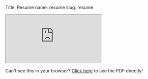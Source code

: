 Title: Resume
name: resume
slug: resume

<div class="intrinsic-container intrinsic-container-900x1150">
<iframe src="https://drive.google.com/file/d/0B4D8WGfmZODDVThaRi05c2RYQ3c/preview"></iframe>
</div>
<p>Can't see this in your browser?  <a href="https://drive.google.com/file/d/0B4D8WGfmZODDVThaRi05c2RYQ3c/preview">Click here</a> to see the PDF directly!</p>
